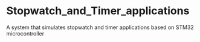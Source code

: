 # Stopwatch_and_Timer_applications
A system that simulates stopwatch and timer applications based on STM32 microcontroller
